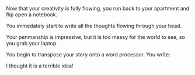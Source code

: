 Now that your creativity is fully flowing, you run back to your apartment and flip open a notebook.

You immedately start to write all the thoughts flowing through your head.

Your penmanship is impressive, but it is too messy for the world to see, so you grab your laptop.

You begin to transpose your story onto a word processor. You write:

I thought it is a terrible idea!